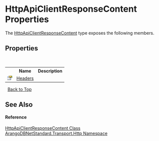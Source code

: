 # HttpApiClientResponseContent Properties
 

The <a href="05f9c276-a8f5-88e6-ec53-39ba9f14a0c4">HttpApiClientResponseContent</a> type exposes the following members.


## Properties
&nbsp;<table><tr><th></th><th>Name</th><th>Description</th></tr><tr><td>![Public property](media/pubproperty.gif "Public property")</td><td><a href="abb73743-b4ae-cd3a-c107-0acade53cc40">Headers</a></td><td /></tr></table>&nbsp;
<a href="#httpapiclientresponsecontent-properties">Back to Top</a>

## See Also


#### Reference
<a href="05f9c276-a8f5-88e6-ec53-39ba9f14a0c4">HttpApiClientResponseContent Class</a><br /><a href="366f5efc-7ad4-93ac-45db-23c7edb26915">ArangoDBNetStandard.Transport.Http Namespace</a><br />